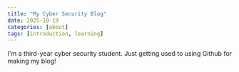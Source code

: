 ```yaml
---
title: "My Cyber Security Blog"
date: 2025-10-19
categories: [about]
tags: [introduction, learning]
---
```


I'm a third-year cyber security student. Just getting used to using Github for making my blog!
